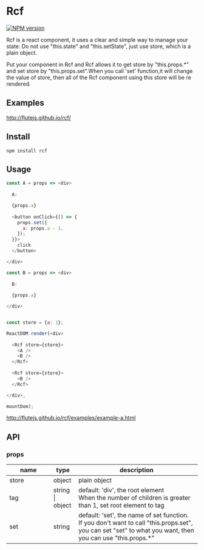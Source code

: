 # Rcf

[![NPM version](https://img.shields.io/npm/v/rcf.svg?style=flat)](https://npmjs.org/package/rcf)

Rcf is a react component, it uses a clear and simple way to manage your state: Do not use "this.state" and "this.setState", just use store, which is a plain object.

Put your component in Rcf and Rcf allows it to get store by "this.props.*" and set store by "this.props.set".When you call 'set' function,it will change the value of store, then  all of the Rcf component using this store will be re rendered.

## Examples

http://flutejs.github.io/rcf/


## Install


```
npm install rcf
```


## Usage

```js
const A = props => <div>
  
  A:

  {props.a} 
  
  <button onClick={() => {
    props.set({
      a: props.a - 1,
    });
  }}>
    click
  </button>

</div>

const B = props => <div>
  
  B:
  
  {props.a} 

</div>


const store = {a: 1};

ReactDOM.render(<div>
  
  <Rcf store={store}>
    <A />
    <B />
  </Rcf>
  
  <Rcf store={store}>
    <B />
  </Rcf>

</div>, 

mountDom);
```

http://flutejs.github.io/rcf/examples/example-a.html

## API

### props

<table class="table table-bordered table-striped">
    <thead>
    <tr>
        <th style="width: 100px;">name</th>
        <th style="width: 50px;">type</th>
        <th>description</th>
    </tr>
    </thead>
    <tbody>
        <tr>
          <td>store</td>
          <td>object</td>
          <td>plain object</td>
        </tr>
        <tr>
          <td>tag</td>
          <td>string | object</td>
          <td>default: 'div', the root element
            <div> When the number of children is greater than 1, set root element to tag </div></td>
        </tr>
        <tr>
          <td>set</td>
          <td>string</td>
          <td>default: 'set', the name of set function.
      <div>If you don't want to call "this.props.set", you can set "set" to what you want, then you can use "this.props.*"</div>
</td>
        </tr>
    </tbody>
</table>
